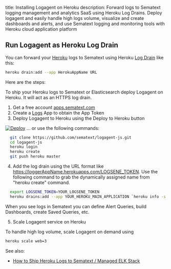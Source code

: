 title: Installing Logagent on Heroku
description: Forward logs to Sematext logging management and analytics SaaS using Heroku Log Drains. Deploy logagent and easily handle high logs volume, visualize and create dashboards and alerts, and use Sematext logging and monitoring tools with Heroku cloud application platform

## Run Logagent as Heroku Log Drain

You can forward your [Heroku](http://www.heroku.com) logs to Sematext using Heroku [Log Drain](https://devcenter.heroku.com/articles/log-drains) like this:
``` bash
heroku drain:add --app HerokuAppName URL
```
Here are the steps:

To ship your Heroku logs to Sematext or Elasticsearch deploy Logagent on Heroku. It will act as an HTTPS log drain.

1. Get a free account [apps.sematext.com](https://apps.sematext.com/ui/registration)
2. Create a [Logs](http://www.sematext.com/logsene/) App to obtain the App Token
3. Deploy Logagent to Heroku using the Deploy to Heroku button

[![Deploy](https://www.herokucdn.com/deploy/button.png)](https://heroku.com/deploy?template=https://github.com/sematext/logagent-js)
... or use the following commands:

``` bash
  git clone https://github.com/sematext/logagent-js.git
  cd logagent-js
  heroku login
  heroku create
  git push heroku master
```

4. Add the log drain using the URL format like https://loggerAppName.herokuapps.com/LOGSENE_TOKEN.
  Use the following command to grab the dynamically assigned name from "heroku create" command.

``` bash
  export LOGSENE_TOKEN=YOUR_LOGSENE_TOKEN
  heroku drains:add --app YOUR_HEROKU_MAIN_APPLICATION `heroku info -s | grep web-url | cut -d= -f2`$LOGSENE_TOKEN
```

When you see logs in Sematext you can define Alert Queries, build Dashboards, create Saved Queries, etc.

5. Scale Logagent service on Heroku

To handle high log volume, scale Logagent on demand using
``` bash
heroku scale web=3
```
See also:
- [How to Ship Heroku Logs to Sematext / Managed ELK Stack](https://sematext.com/blog/how-to-ship-heroku-logs-to-logsene-managed-elk-stack/)
